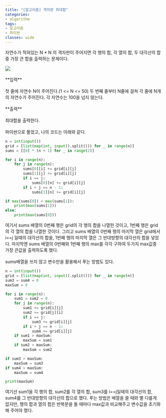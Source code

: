 ```yaml
---
title: "[알고리즘] 격자판 최대합"
categories:
- algorithm
tags:
- 알고리즘
- 파이썬
classes: wide
---
```


자연수가 적혀있는 N * N 의 격자판이 주어지면 각 행의 합, 각 열의 합, 두 대각선의 합 중 가장 큰 합을 출력하는 문제이다.

<img src="{{site.url}}/assets/img/post/algo4.jpg">

<br>
<br>**입력**
<br>
<br>첫 줄에 자연수 N이 주어진다.(1 <= N <= 50) 두 번째 줄부터 N줄에 걸쳐 각 줄에 N개의 자연수가 주어진다. 각 자연수는 100을 넘지 않는다.
<br>
<br>**출력**
<br>
<br>최대합을 출력한다.
<br>
<br>파이썬으로 풀었고, 나의 코드는 아래와 같다.

```python
n = int(input())
grid = [list(map(int, input().split())) for _ in range(n)]
sums = [[0] * (n + 1) for _ in range(2)]

for i in range(n):
    for j in range(n):
        sums[0][i] += grid[i][j]
        sums[1][j] += grid[i][j]
        if i == j:
            sums[0][n] += grid[i][j]
        if i + j == n - 1:
            sums[1][n] += grid[i][j]

if max(sums[0]) < max(sums[1]):
    print(max(sums[1]))
else:
    print(max(sums[0]))

```

여기서 sums 배열의 0번째 행은 grid의 각 행의 합을 나열한 것이고, 1번째 행은 grid의 각 열의 합을 나열한 것이다. 그리고 sums 배열의 0번째 행의 마지막 열은 grid에서 i==j 일때의 대각선의 합을, 1번째 행의 마지막 열은 그 반대방향의 대각선의 합을 넣었다. 마지막엔 sums 배열의 0번째와 1번째 행의 max를 각각 구하여 두가지 max값중 가장 큰값을 출력하도록 했다.
<br>
<br>sums배열을 쓰지 않고 변수만을 활용해서 푸는 방법도 있다.

```python
n = int(input())
grid = [list(map(int, input().split())) for _ in range(n)]
sum3 = sum4 = 0
maxSum = 0

for i in range(n):
    sum1 = sum2 = 0
    for j in range(n):
        sum1 += grid[i][j]
        sum2 += grid[j][i]
        if i == j:
            sum3 += grid[i][j]
        if i + j == n - 1:
            sum4 += grid[i][j]
    if sum1 > maxSum:
        maxSum = sum1
    if sum2 > maxSum:
        maxSum = sum2

if sum3 > maxSum:
    maxSum = sum3
if sum4 > maxSum:
    maxSum = sum4

print(maxSum)

```

여기선 sum1을 각 행의 합, sum2를 각 열의 합, sum3를 i==j일때의 대각선의 합, sum4를 그 반대방향의 대각선의 합으로 했다. 푸는 방법은 배열을 쓸 때와 별 다를게 없지만, 행의 합과 열의 합은 반복문을 돌 때마다 max값과 비교해주고 변수값을 초기화 해 주어야 했다.
